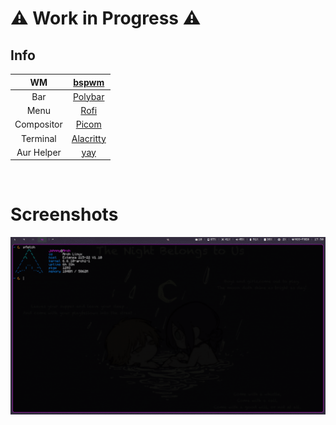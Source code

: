 # :warning: Work in Progress :warning:

## Info

|WM|[bspwm](https://github.com/baskerville/bspwm)|
|:---:|:---:|
|Bar|[Polybar](https://github.com/polybar/polybar)|
|Menu|[Rofi](https://github.com/davatorium/rofi)|
|Compositor|[Picom](https://github.com/yshui/picom)|
|Terminal|[Alacritty](https://github.com/alacritty/alacritty)|
|Aur Helper|[yay](https://github.com/Jguer/yay)|

<br>

# Screenshots

![image](screenshots/ilikelinux.png)
